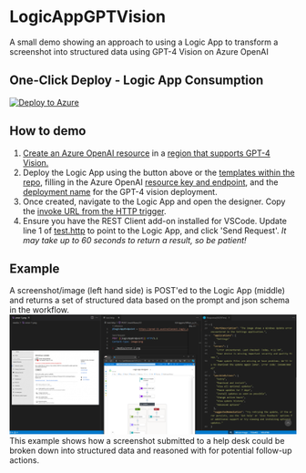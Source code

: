 # LogicAppGPTVision
A small demo showing an approach to using a Logic App to transform a screenshot into structured data using GPT-4 Vision on Azure OpenAI

## One-Click Deploy - Logic App Consumption
[![Deploy to Azure](https://aka.ms/deploytoazurebutton)](https://portal.azure.com/?feature.customportal=false#create/Microsoft.Template/uri/https%3A%2F%2Fraw.githubusercontent.com%2FScottHolden%2FLogicAppGPTVision%2Fmain%2Fdeploy%2Fconsumption%2Fdeploy.generated.json)


## How to demo
1. [Create an Azure OpenAI resource](https://learn.microsoft.com/en-us/azure/ai-services/openai/how-to/create-resource) in a [region that supports GPT-4 Vision.](https://learn.microsoft.com/en-us/azure/ai-services/openai/concepts/models#gpt-4-and-gpt-4-turbo-preview-model-availability)
1. Deploy the Logic App using the button above or the [templates within the repo](./deploy/consumption/deploy.bicep), filling in the Azure OpenAI [resource key and endpoint](https://learn.microsoft.com/en-us/azure/ai-services/openai/chatgpt-quickstart?tabs=command-line%2Cpython-new&pivots=rest-api#set-up), and the [deployment name](https://learn.microsoft.com/en-us/azure/ai-services/openai/how-to/create-resource?pivots=web-portal#deploy-a-model) for the GPT-4 vision deployment.
1. Once created, navigate to the Logic App and open the designer. Copy the [invoke URL from the HTTP trigger](https://learn.microsoft.com/en-us/azure/connectors/media/connectors-native-reqres/generated-url-consumption.png).
1. Ensure you have the REST Client add-on installed for VSCode. Update line 1 of [test.http](./test.http) to point to the Logic App, and click 'Send Request'. _It may take up to 60 seconds to return a result, so be patient!_

## Example
A screenshot/image (left hand side) is POST'ed to the Logic App (middle) and returns a set of structured data based on the prompt and json schema in the workflow.  
![An example](media/example-1.png)
This example shows how a screenshot submitted to a help desk could be broken down into structured data and reasoned with for potential follow-up actions.